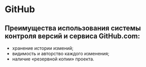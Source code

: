 # GitHub

## Преимущества использования системы контроля версий и сервиса GitHub.com:
* хранение истории измений;
* видимость и авторство каждого изменения;
* наличие «резервной копии» проекта.
